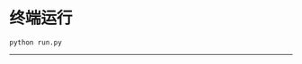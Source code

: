 # 终端运行

```shell
python run.py
```
*****************************************************************************************************************************************************************************************************************************************************************************************************************************************************************************************************************************************************************************************************************************************************************************************************************************************************************************************************************************************************************************************************************************************************************************************************************************************************************************************************************************************************************************************************************************************************************************